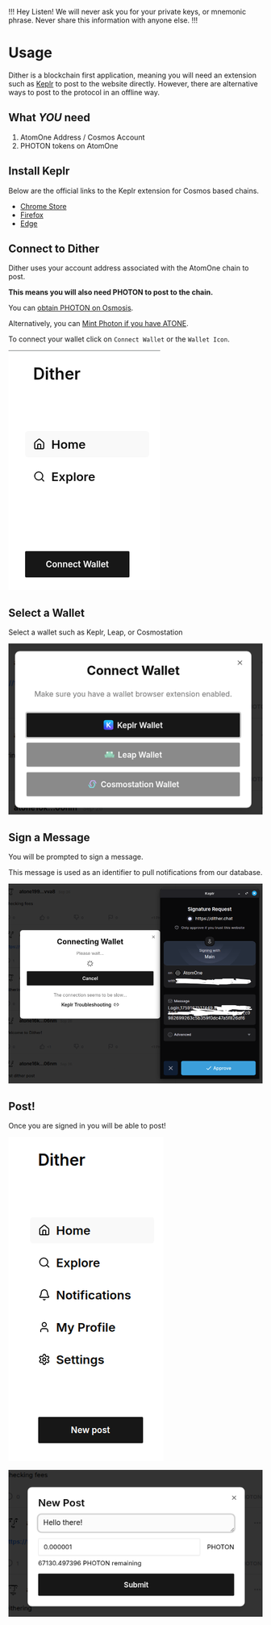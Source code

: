 !!! Hey Listen!
We will never ask you for your private keys, or mnemonic phrase.
Never share this information with anyone else.
!!!

# Usage

Dither is a blockchain first application, meaning you will need an extension such as [Keplr](https://www.keplr.app) to post to the website directly. However, there are alternative ways to post to the protocol in an offline way.

## What _YOU_ need

1. AtomOne Address / Cosmos Account
2. PHOTON tokens on AtomOne

## Install Keplr

Below are the official links to the Keplr extension for Cosmos based chains.

- [Chrome Store](https://chrome.google.com/webstore/detail/keplr/dmkamcknogkgcdfhhbddcghachkejeap?hl=en)
- [Firefox](https://addons.mozilla.org/en-US/firefox/addon/keplr/)
- [Edge](https://microsoftedge.microsoft.com/addons/detail/keplr/ocodgmmffbkkeecmadcijjhkmeohinei)

## Connect to Dither

Dither uses your account address associated with the AtomOne chain to post.

**This means you will also need PHOTON to post to the chain.**

You can [obtain PHOTON on Osmosis](https://app.osmosis.zone/assets/PHOTON).

Alternatively, you can [Mint Photon if you have ATONE](https://cogwheel.zone/blog/how-to-mint-photon).

To connect your wallet click on `Connect Wallet` or the `Wallet Icon`.

![](./images/connect-wallet.png)

## Select a Wallet

Select a wallet such as Keplr, Leap, or Cosmostation

![](./images/select-wallet.png)

## Sign a Message

You will be prompted to sign a message.

This message is used as an identifier to pull notifications from our database.

![](./images/sign-message.png)

## Post!

Once you are signed in you will be able to post!

![](./images/new-post.png)

![](./images/new-post-dialog.png)